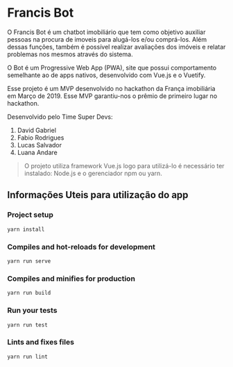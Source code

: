 # Francis Bot
O Francis Bot é um chatbot imobiliário que tem como objetivo auxiliar pessoas na procura de imoveis para alugá-los e/ou comprá-los. Além dessas funções, também é possível realizar avaliações dos imóveis e relatar problemas nos mesmos através do sistema.

O Bot é um Progressive Web App (PWA), site que possui comportamento semelhante ao de apps nativos, desenvolvido com Vue.js e o Vuetify. 

Esse projeto é um MVP desenvolvido no hackathon da França imobiliária em Março de 2019. Esse MVP garantiu-nos o prêmio de primeiro lugar no hackathon. 

Desenvolvido pelo Time Super Devs: 

1. David Gabriel
2. Fabio Rodrigues
3. Lucas Salvador
4. Luana Andare


> O projeto utiliza framework Vue.js logo para utilizá-lo é necessário ter instalado:
> Node.js e o gerenciador npm ou yarn.

## Informações Uteis para utilização do app

### Project setup
```
yarn install
```

### Compiles and hot-reloads for development
```
yarn run serve
```

### Compiles and minifies for production
```
yarn run build
```

### Run your tests
```
yarn run test
```

### Lints and fixes files
```
yarn run lint
```
